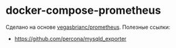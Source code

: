 # docker-compose-prometheus

Сделано на основе [vegasbrianc/prometheus](https://github.com/vegasbrianc/prometheus).
Полезные ссылки:
- https://github.com/percona/mysqld_exporter
